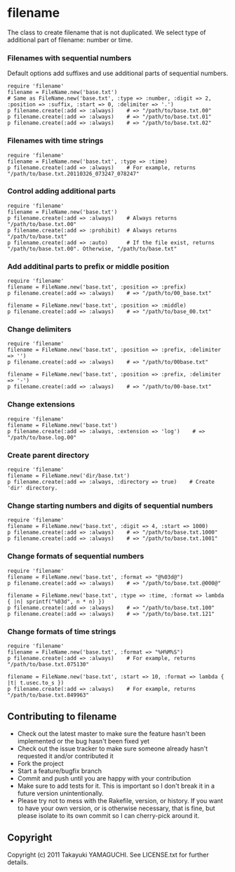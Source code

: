 # filename

The class to create filename that is not duplicated.
We select type of additional part of filename: number or time.

### Filenames with sequential numbers

Default options add suffixes and use additional parts of sequential numbers.

    require 'filename'
    filename = FileName.new('base.txt')
    # Same as FileName.new('base.txt', :type => :number, :digit => 2, :position => :suffix, :start => 0, :delimiter => '.')
    p filename.create(:add => :always)    # => "/path/to/base.txt.00"
    p filename.create(:add => :always)    # => "/path/to/base.txt.01"
    p filename.create(:add => :always)    # => "/path/to/base.txt.02"

### Filenames with time strings

    require 'filename'
    filename = FileName.new('base.txt', :type => :time)
    p filename.create(:add => :always)    # For example, returns "/path/to/base.txt.20110326_073247_078247"

### Control adding additional parts

    require 'filename'
    filename = FileName.new('base.txt')
    p filename.create(:add => :always)    # Always returns "/path/to/base.txt.00"
    p filename.create(:add => :prohibit)  # Always returns "/path/to/base.txt"
    p filename.create(:add => :auto)      # If the file exist, returns "/path/to/base.txt.00". Otherwise, "/path/to/base.txt"

### Add additinal parts to prefix or middle position

    require 'filename'
    filename = FileName.new('base.txt', :position => :prefix)
    p filename.create(:add => :always)    # => "/path/to/00_base.txt"
    
    filename = FileName.new('base.txt', :position => :middle)
    p filename.create(:add => :always)    # => "/path/to/base_00.txt"

### Change delimiters

    require 'filename'
    filename = FileName.new('base.txt', :position => :prefix, :delimiter => '')
    p filename.create(:add => :always)    # => "/path/to/00base.txt"
    
    filename = FileName.new('base.txt', :position => :prefix, :delimiter => '-')
    p filename.create(:add => :always)    # => "/path/to/00-base.txt"

### Change extensions

    require 'filename'
    filename = FileName.new('base.txt')
    p filename.create(:add => :always, :extension => 'log')    # => "/path/to/base.log.00"

### Create parent directory

    require 'filename'
    filename = FileName.new('dir/base.txt')
    p filename.create(:add => :always, :directory => true)    # Create 'dir' directory.

### Change starting numbers and digits of sequential numbers

    require 'filename'
    filename = FileName.new('base.txt', :digit => 4, :start => 1000)
    p filename.create(:add => :always)    # => "/path/to/base.txt.1000"
    p filename.create(:add => :always)    # => "/path/to/base.txt.1001"

### Change formats of sequential numbers

    require 'filename'
    filename = FileName.new('base.txt', :format => "@%03d@")
    p filename.create(:add => :always)    # => "/path/to/base.txt.@000@"
    
    filename = FileName.new('base.txt', :type => :time, :format => lambda { |n| sprintf("%03d", n * n) })
    p filename.create(:add => :always)    # => "/path/to/base.txt.100"
    p filename.create(:add => :always)    # => "/path/to/base.txt.121"

### Change formats of time strings

    require 'filename'
    filename = FileName.new('base.txt', :format => "%H%M%S")
    p filename.create(:add => :always)    # For example, returns "/path/to/base.txt.075130"
    
    filename = FileName.new('base.txt', :start => 10, :format => lambda { |t| t.usec.to_s })
    p filename.create(:add => :always)    # For example, returns "/path/to/base.txt.849963"

## Contributing to filename
 
* Check out the latest master to make sure the feature hasn't been implemented or the bug hasn't been fixed yet
* Check out the issue tracker to make sure someone already hasn't requested it and/or contributed it
* Fork the project
* Start a feature/bugfix branch
* Commit and push until you are happy with your contribution
* Make sure to add tests for it. This is important so I don't break it in a future version unintentionally.
* Please try not to mess with the Rakefile, version, or history. If you want to have your own version, or is otherwise necessary, that is fine, but please isolate to its own commit so I can cherry-pick around it.

## Copyright

Copyright (c) 2011 Takayuki YAMAGUCHI. See LICENSE.txt for
further details.
